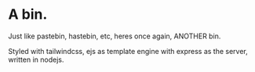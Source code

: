 # A bin.
Just like pastebin, hastebin, etc, heres once again, ANOTHER bin.

Styled with tailwindcss, ejs as template engine with express as the server, written in nodejs.